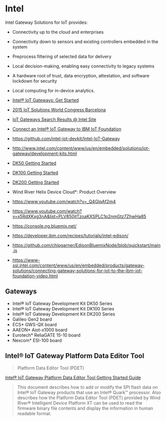 Intel
==

Intel Gateway Solutions for IoT provides:
- Connectivity up to the cloud and enterprises
- Connectivity down to sensors and existing controllers embedded in the system
- Preprocess filtering of selected data for delivery
- Local decision-making, enabling easy connectivity to legacy systems
- A hardware root of trust, data encryption, attestation, and software lockdown for security
- Local computing for in-device analytics. 

- [Intel® IoT Gateways: Get Started](https://www-ssl.intel.com/content/www/us/en/embedded/solutions/iot-gateway/overview.html)
- [2015 IoT Solutions World Congress Barcelona](http://www.intel.co.uk/content/www/uk/en/internet-of-things/events/iot-solutions-world-congress-barcelona-2015.html)
- [IoT Gateways Search Results @ Intel Site](http://www.intel.es/content/www/es/es/search.html?toplevelcategory=Embedded&keyword=iot+Gateway&%3Acq_csrf_token=undefined#keyword%3Diot%20gateway&filters%3DTarget%20Audience%7CTarget%20Audience%2FEmbedded%20Developers%20%23amp%3B%20Engineers&shadowFilters=)
- [Connect an Intel® IoT Gateway to IBM IoT Foundation](https://developer.ibm.com/recipes/tutorials/connect-an-intel-iot-gateway-to-iot-foundation/)
- https://github.com/intel-iot-devkit/Intel-IoT-Gateway
- http://www.intel.com/content/www/us/en/embedded/solutions/iot-gateway/development-kits.html

- [DK50 Getting Started](http://www.intel.es/content/www/es/es/embedded/design-tools/evaluation-platforms/gateway-solutions/gateway-solutions-iot-dk50-dev-kit-getting-started-guide.html)
- [DK100 Getting Started](http://www.intel.com/content/www/us/en/embedded/design-tools/evaluation-platforms/gateway-solutions/dk100-development-kit-getting-started-guide.html)
- [DK200 Getting Started](http://www.intel.com/content/www/us/en/embedded/design-tools/evaluation-platforms/gateway-solutions/dk200-development-kit-getting-started-guide.html)

- Wind River Helix Device Cloud*: Product Overview
- https://www.youtube.com/watch?v=_Q4GlqAf2m4
- https://www.youtube.com/watch?v=x5RdXKxg3nA&list=PLV850jtTzoaKXSPLC1p2nmGtz7ZhwHa85
- https://console.ng.bluemix.net/
- https://developer.ibm.com/recipes/tutorials/intel-edison/
- https://github.com/chipgarner/EdisonBluemixNode/blob/quickstart/main.js
- https://www-ssl.intel.com/content/www/us/en/embedded/products/gateway-solutions/connecting-gateway-solutions-for-iot-to-the-ibm-iot-foundation-video.html

## Gateways

- Intel® IoT Gateway Development Kit DK50 Series
- Intel® IoT Gateway Development Kit DK100 Series
- Intel® IoT Gateway Development Kit DK200 Series
- Galileo Gen2 board
- ECS* GWS-QX board
- AAEON* Aiot-x1000 board
- Eurotech* ReliaGATE 15-10 board
- Nexcom* ESI-100 board

## Intel® IoT Gateway Platform Data Editor Tool

> Platform Data Editor Tool (PDET)

[Intel® IoT Gateway Platform Data Editor Tool Getting Started Guide](http://www.intel.com/content/www/es/es/embedded/solutions/iot-gateway/platform-data-editor-tool-getting-started-guide.html?wapkw=iot+gateway&_ga=1.253245961.1274159605.1457144666)

> This document describes how to add or modify the SPI flash data on Intel® IoT Gateway products that use an Intel® Quark™ processor. Also describes how the Platform Data Editor Tool (PDET) provided by Wind River® Intelligent Device Platform XT can be used to read the firmware binary file contents and display the information in human readable format.




